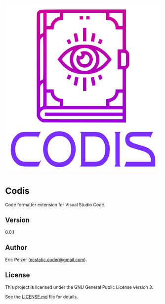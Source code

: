 ![](https://github.com/senselogic/CODIS/blob/master/LOGO/codis.png)

# Codis

Code formatter extension for Visual Studio Code.

## Version

0.0.1

## Author

Eric Pelzer (ecstatic.coder@gmail.com).

## License

This project is licensed under the GNU General Public License version 3.

See the [LICENSE.md](LICENSE.md) file for details.
